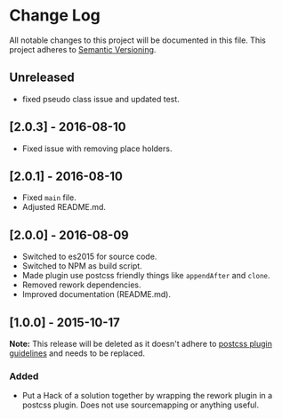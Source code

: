 # Change Log

All notable changes to this project will be documented in this file.
This project adheres to [Semantic Versioning](http://semver.org/).

## Unreleased

* fixed pseudo class issue and updated test.

## [2.0.3] - 2016-08-10

* Fixed issue with removing place holders.

## [2.0.1] - 2016-08-10

* Fixed `main` file.
* Adjusted README.md.

## [2.0.0] - 2016-08-09

* Switched to es2015 for source code.
* Switched to NPM as build script.
* Made plugin use postcss friendly things like `appendAfter` and `clone`.
* Removed rework dependencies.
* Improved documentation (README.md).

## [1.0.0] - 2015-10-17

**Note:** This release will be deleted as it doesn't adhere to [postcss plugin guidelines](https://github.com/postcss/postcss/blob/master/docs/guidelines/plugin.md) and needs to be replaced.

### Added

* Put a Hack of a solution together by wrapping the rework plugin in a postcss plugin. Does not use sourcemapping or anything useful.
